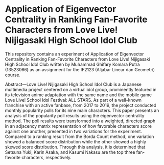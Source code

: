# Application of Eigenvector Centrality in Ranking Fan-Favorite Characters from Love Live! Nijigasaki High School Idol Club

This repository contains an experiment of Application of Eigenvector Centrality in Ranking Fan-Favorite Characters from Love Live! Nijigasaki High School Idol Club written by Muhammad Ghifary Komara Putra (13523066) as an assignment for the IF2123 (Aljabar Linear dan Geometri) course.



Abstract—Love Live! Nijigasaki High School Idol Club is a Japanese multimedia project centered on a virtual idol group, prominently featured in its television anime adaptation with the same name and the mobile game Love Live! School Idol Festival: ALL STARS. As part of a well-known franchise with an active fanbase, from 2017 to 2019, the project conducted monthly popularity polls for its nine main characters. This paper presents an analysis of the popularity poll results using the eigenvector centrality method. The poll results were transformed into a weighted, directed graph in an adjacency matrix representation of how favorable characters score against one another, presented in two variations for the experiment. Compared to a ranking result from the Borda Count method, one variation showed a balanced score distribution while the other showed a highly skewed score distribution. Through this analysis, it is determined that Setsuna Yuki, Karin Asaka, and Kasumi Nakasu are the top three fan-favorite characters, respectively.
